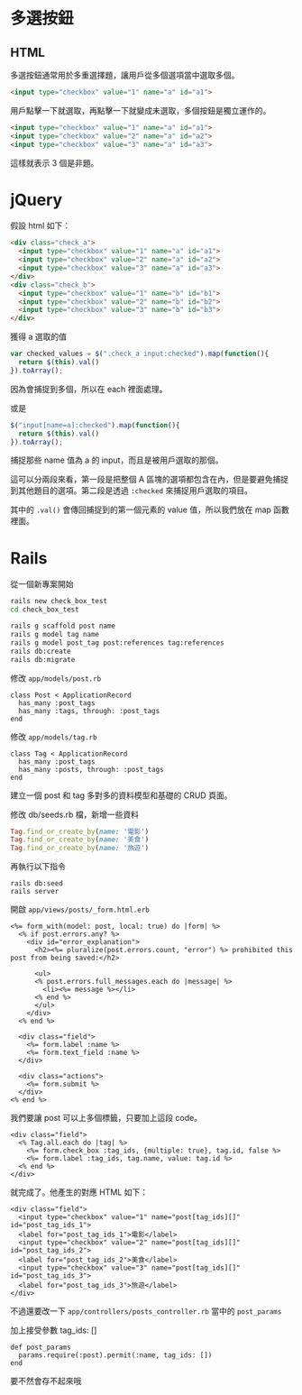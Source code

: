# 多選按鈕

## HTML

多選按鈕通常用於多重選擇題，讓用戶從多個選項當中選取多個。

```html
<input type="checkbox" value="1" name="a" id="a1">
```

用戶點擊一下就選取，再點擊一下就變成未選取，多個按鈕是獨立運作的。

```html
<input type="checkbox" value="1" name="a" id="a1">
<input type="checkbox" value="2" name="a" id="a2">
<input type="checkbox" value="3" name="a" id="a3">
```
這樣就表示 3 個是非題。

# jQuery

假設 html 如下：

```html
<div class="check_a">
  <input type="checkbox" value="1" name="a" id="a1">
  <input type="checkbox" value="2" name="a" id="a2">
  <input type="checkbox" value="3" name="a" id="a3">
</div>
<div class="check_b">
  <input type="checkbox" value="1" name="b" id="b1">
  <input type="checkbox" value="2" name="b" id="b2">
  <input type="checkbox" value="3" name="b" id="b3">
</div>
```

獲得 a 選取的值

```js
var checked_values = $(".check_a input:checked").map(function(){
  return $(this).val()
}).toArray();
```

因為會捕捉到多個，所以在 each 裡面處理。

或是

```js
$("input[name=a]:checked").map(function(){
  return $(this).val()
}).toArray();
```

捕捉那些 name 值為 a 的 input，而且是被用戶選取的那個。

這可以分兩段來看，第一段是把整個 A 區塊的選項都包含在內，但是要避免捕捉到其他題目的選項。第二段是透過 `:checked` 來捕捉用戶選取的項目。

其中的 `.val()` 會傳回捕捉到的第一個元素的 value 值，所以我們放在 map 函數裡面。

# Rails

從一個新專案開始

```bash
rails new check_box_test
cd check_box_test

rails g scaffold post name
rails g model tag name
rails g model post_tag post:references tag:references
rails db:create
rails db:migrate
```

修改 `app/models/post.rb`

```
class Post < ApplicationRecord
  has_many :post_tags
  has_many :tags, through: :post_tags
end
```

修改 `app/models/tag.rb`

```
class Tag < ApplicationRecord
  has_many :post_tags
  has_many :posts, through: :post_tags
end
```

建立一個 post 和 tag 多對多的資料模型和基礎的 CRUD 頁面。

修改 db/seeds.rb 檔，新增一些資料

```ruby
Tag.find_or_create_by(name: '電影')
Tag.find_or_create_by(name: '美食')
Tag.find_or_create_by(name: '旅遊')
```

再執行以下指令

```
rails db:seed
rails server
```

開啟 `app/views/posts/_form.html.erb`

```erb
<%= form_with(model: post, local: true) do |form| %>
  <% if post.errors.any? %>
    <div id="error_explanation">
      <h2><%= pluralize(post.errors.count, "error") %> prohibited this post from being saved:</h2>

      <ul>
      <% post.errors.full_messages.each do |message| %>
        <li><%= message %></li>
      <% end %>
      </ul>
    </div>
  <% end %>

  <div class="field">
    <%= form.label :name %>
    <%= form.text_field :name %>
  </div>

  <div class="actions">
    <%= form.submit %>
  </div>
<% end %>
```

我們要讓 post 可以上多個標籤，只要加上這段 code。

```
<div class="field">
  <% Tag.all.each do |tag| %>
    <%= form.check_box :tag_ids, {multiple: true}, tag.id, false %>
    <%= form.label :tag_ids, tag.name, value: tag.id %>
  <% end %>
</div>
```

就完成了。他產生的對應 HTML 如下：

```
<div class="field">
  <input type="checkbox" value="1" name="post[tag_ids][]" id="post_tag_ids_1">
  <label for="post_tag_ids_1">電影</label>
  <input type="checkbox" value="2" name="post[tag_ids][]" id="post_tag_ids_2">
  <label for="post_tag_ids_2">美食</label>
  <input type="checkbox" value="3" name="post[tag_ids][]" id="post_tag_ids_3">
  <label for="post_tag_ids_3">旅遊</label>
</div>
```

不過還要改一下 `app/controllers/posts_controller.rb` 當中的 `post_params`

加上接受參數 tag_ids: []

```
def post_params
  params.require(:post).permit(:name, tag_ids: [])
end
```

要不然會存不起來哦